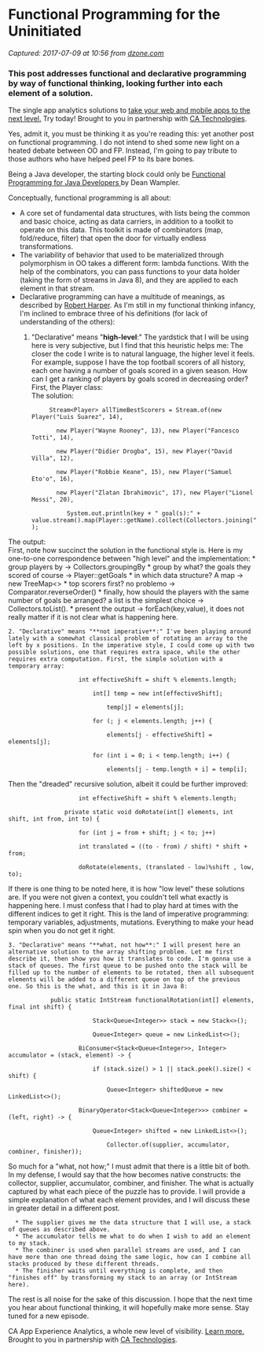# Functional Programming for the Uninitiated

_Captured: 2017-07-09 at 10:56 from [dzone.com](https://dzone.com/articles/fp-for-the-unitiated?edition=306241&utm_source=Daily%20Digest&utm_medium=email&utm_campaign=dd%202017-07-08)_

### This post addresses functional and declarative programming by way of functional thinking, looking further into each element of a solution.

The single app analytics solutions to [take your web and mobile apps to the next level.](https://dzone.com/go?i=208121&u=https%3A%2F%2Fad.doubleclick.net%2Fddm%2Ftrackclk%2FN6040.130331DZONE%2FB11232955.150143155%3Bdc_trk_aid%3D322361301%3Bdc_trk_cid%3D81513735%3Bdc_lat%3D%3Bdc_rdid%3D%3Btag_for_child_directed_treatment%3D) Try today! Brought to you in partnership with [CA Technologies](https://dzone.com/go?i=208121&u=https%3A%2F%2Fad.doubleclick.net%2Fddm%2Ftrackclk%2FN6040.130331DZONE%2FB11232955.150143155%3Bdc_trk_aid%3D321036346%3Bdc_trk_cid%3D81513735%3Bdc_lat%3D%3Bdc_rdid%3D%3Btag_for_child_directed_treatment%3D).

Yes, admit it, you must be thinking it as you're reading this: yet another post on functional programming. I do not intend to shed some new light on a heated debate between OO and FP. Instead, I'm going to pay tribute to those authors who have helped peel FP to its bare bones.

Being a Java developer, the starting block could only be [Functional Programming for Java Developers ](https://www.amazon.com/Functional-Programming-Java-Developers-Concurrency/dp/1449311032/ref=sr_1_1?ie=UTF8&qid=1474502802&sr=8-1&keywords=functional+programming+for+java+developers)by Dean Wampler.

Conceptually, functional programming is all about:

  * A core set of fundamental data structures, with lists being the common and basic choice, acting as data carriers, in addition to a toolkit to operate on this data. This toolkit is made of combinators (map, fold/reduce, filter) that open the door for virtually endless transformations. 
  * The variability of behavior that used to be materialized through polymorphism in OO takes a different form: lambda functions. With the help of the combinators, you can pass functions to your data holder (taking the form of streams in Java 8), and they are applied to each element in that stream.
  * Declarative programming can have a multitude of meanings, as described by [Robert Harper](https://existentialtype.wordpress.com/2013/07/22/there-is-such-a-thing-as-a-declarative-language/). As I'm still in my functional thinking infancy, I'm inclined to embrace three of his definitions (for lack of understanding of the others):
    1. "Declarative" means "**high-level**:" The yardstick that I will be using here is very subjective, but I find that this heuristic helps me: The closer the code I write is to natural language, the higher level it feels. For example, suppose I have the top football scorers of all history, each one having a number of goals scored in a given season. How can I get a ranking of players by goals scored in decreasing order? First, the Player class:   
The solution: 
        
                Stream<Player> allTimeBestScorers = Stream.of(new Player("Luis Suarez", 14),
        
                  new Player("Wayne Rooney", 13), new Player("Fancesco Totti", 14),
        
                  new Player("Didier Drogba", 15), new Player("David Villa", 12),
        
                  new Player("Robbie Keane", 15), new Player("Samuel Eto'o", 16),
        
                  new Player("Zlatan Ibrahimovic", 17), new Player("Lionel Messi", 20),
        
                     System.out.println(key + " goal(s):" + value.stream().map(Player::getName).collect(Collectors.joining(","))) );

  
The output:   
First, note how succinct the solution in the functional style is. Here is my one-to-one correspondence between "high level" and the implementation:
      * group players by -> Collectors.groupingBy
      * group by what? the goals they scored of course -> Player::getGoals
      * in which data structure? A map -> new TreeMap<>
      * top scorers first? no problemo -> Comparator.reverseOrder()
      * finally, how should the players with the same number of goals be arranged? a list is the simplest choice -> Collectors.toList().
      * present the output -> forEach(key,value), it does not really matter if it is not clear what is happening here.
  

    2. "Declarative" means "**not imperative**:" I've been playing around lately with a somewhat classical problem of rotating an array to the left by x positions. In the imperative style, I could come up with two possible solutions, one that requires extra space, while the other requires extra computation. First, the simple solution with a temporary array: 
        
                        int effectiveShift = shift % elements.length;
        
                            int[] temp = new int[effectiveShift];
        
                                temp[j] = elements[j];
        
                            for (; j < elements.length; j++) {
        
                                elements[j - effectiveShift] = elements[j];
        
                            for (int i = 0; i < temp.length; i++) {
        
                                elements[j - temp.length + i] = temp[i];

  
Then the "dreaded" recursive solution, albeit it could be further improved: 
        
                        int effectiveShift = shift % elements.length;
        
                    private static void doRotate(int[] elements, int shift, int from, int to) {
        
                        for (int j = from + shift; j < to; j++)
        
                        int translated = ((to - from) / shift) * shift + from;
        
                        doRotate(elements, (translated - low)%shift , low, to);

  
If there is one thing to be noted here, it is how "low level" these solutions are. If you were not given a context, you couldn't tell what exactly is happening here. I must confess that I had to play hard at times with the different indices to get it right. This is the land of imperative programming: temporary variables, adjustments, mutations. Everything to make your head spin when you do not get it right.
  

    3. "Declarative" means "**what, not how**:" I will present here an alternative solution to the array shifting problem. Let me first describe it, then show you how it translates to code. I'm gonna use a stack of queues. The first queue to be pushed onto the stack will be filled up to the number of elements to be rotated, then all subsequent elements will be added to a different queue on top of the previous one. So this is the what, and this is it in Java 8: 
        
                public static IntStream functionalRotation(int[] elements, final int shift) {
        
                            Stack<Queue<Integer>> stack = new Stack<>();
        
                            Queue<Integer> queue = new LinkedList<>();
        
                        BiConsumer<Stack<Queue<Integer>>, Integer> accumulator = (stack, element) -> {
        
                            if (stack.size() > 1 || stack.peek().size() < shift) {
        
                                Queue<Integer> shiftedQueue = new LinkedList<>();
        
                        BinaryOperator<Stack<Queue<Integer>>> combiner = (left, right) -> {
        
                            Queue<Integer> shifted = new LinkedList<>();
        
                                Collector.of(supplier, accumulator, combiner, finisher));

So much for a "what, not how;" I must admit that there is a little bit of both. In my defense, I would say that the how becomes native constructs: the collector, supplier, accumulator, combiner, and finisher. The what is actually captured by what each piece of the puzzle has to provide. I will provide a simple explanation of what each element provides, and I will discuss these in greater detail in a different post.  

      * The supplier gives me the data structure that I will use, a stack of queues as described above.
      * The accumulator tells me what to do when I wish to add an element to my stack.
      * The combiner is used when parallel streams are used, and I can have more than one thread doing the same logic, how can I combine all stacks produced by these different threads.
      * The finisher waits until everything is complete, and then "finishes off" by transforming my stack to an array (or IntStream here).
The rest is all noise for the sake of this discussion. I hope that the next time you hear about functional thinking, it will hopefully make more sense. Stay tuned for a new episode.

CA App Experience Analytics, a whole new level of visibility. [Learn more.](https://dzone.com/go?i=208122&u=https%3A%2F%2Fad.doubleclick.net%2Fddm%2Ftrackclk%2FN6040.130331DZONE%2FB11232955.150143157%3Bdc_trk_aid%3D322361143%3Bdc_trk_cid%3D81513735%3Bdc_lat%3D%3Bdc_rdid%3D%3Btag_for_child_directed_treatment%3D) Brought to you in partnership with [CA Technologies](https://dzone.com/go?i=208122&u=https%3A%2F%2Fad.doubleclick.net%2Fddm%2Ftrackclk%2FN6040.130331DZONE%2FB11232955.150143157%3Bdc_trk_aid%3D322361143%3Bdc_trk_cid%3D81513735%3Bdc_lat%3D%3Bdc_rdid%3D%3Btag_for_child_directed_treatment%3D).
